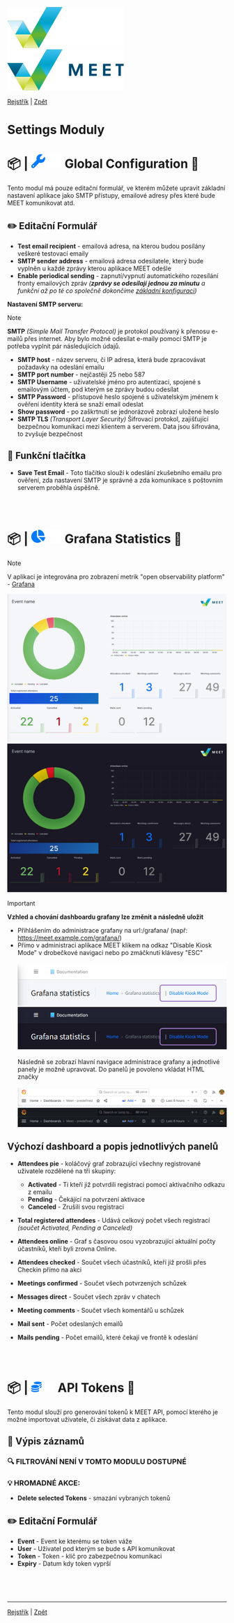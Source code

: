 [![MEET](../../_data/MEET_H_04.svg#gh-dark-mode-only "MEET")](../../README.md#gh-dark-mode-only)
[![MEET](../../_data/MEET_H_03.svg#gh-light-mode-only "MEET")](../../README.md#gh-light-mode-only)

[Rejstřík](../README.md) | [Zpět](0009.md)


# Settings Moduly 

# 📦 |&nbsp;![Global Configuration](../../_data/18.svg#gh-light-mode-only) ![Global Configuration](../../_data/dark/18.svg#gh-dark-mode-only) Global Configuration <a id='_1'></a>🔧

Tento modul má pouze editační formulář, ve kterém můžete upravit základní nastavení aplikace jako SMTP přístupy, emailové adresy přes které bude MEET komunikovat atd.

## ✏️ Editační Formulář
- **Test email recipient** - emailová adresa, na kterou budou posílány veškeré testovací emaily
- **SMTP sender address** - emailová adresa odesilatele, který bude vyplněn u každé zprávy kterou aplikace MEET odešle
- **Enable periodical sending** - zapnutí/vypnutí automatického rozesílání fronty emailových zpráv *(**zprávy se odesílají jednou za minutu** a funkční až po té co společně dokončíme [základní konfiguraci](0003.md))*

**Nastavení SMTP serveru:**

> [!NOTE] 
>**SMTP** *(Simple Mail Transfer Protocol)* je protokol používaný k přenosu e-mailů přes internet. Aby bylo možné odesílat e-maily pomocí SMTP je potřeba vyplnit pár následujících údajů.
- **SMTP host** - název serveru, či IP adresa, která bude zpracovávat požadavky na odeslání emailu
- **SMTP port number** - nejčastěji 25 nebo 587
- **SMTP Username** - uživatelské jméno pro autentizaci, spojené s emailovým účtem, pod kterým se zprávy budou odesílat
- **SMTP Password** - přístupové heslo spojené s uživatelským jménem k ověření identity která se snaží email odeslat
- **Show password** - po zaškrtnutí se jednorázově zobrazí uložené heslo
- **SMTP TLS** *(Transport Layer Security)* Šifrovací protokol, zajišťující bezpečnou komunikaci mezi klientem a serverem. Data jsou šifrována, to zvyšuje bezpečnost

## 💎 Funkční tlačítka
- **Save Test Email** - Toto tlačítko slouží k odeslání zkušebního emailu pro ověření, zda nastavení SMTP je správné a zda komunikace s poštovním serverem proběhla úspěšně.


<br /><br />
# 📦 |&nbsp;![Grafana Statistics](../../_data/22.svg#gh-light-mode-only) ![Grafana Statistics](../../_data/dark/22.svg#gh-dark-mode-only) Grafana Statistics  <a id='_2'></a>🔧

> [!NOTE] 
>V aplikaci je integrována pro zobrazení metrik "open observability platform" -  <a href="https://grafana.com/" target="_blank">Grafana</a>



![Grafana Statistics](../../_data/screenshots/0022.png#gh-light-mode-only "")
![Grafana Statistics](../../_data/screenshots/dark/0022.png#gh-dark-mode-only "")

> [!IMPORTANT] 
> **Vzhled a chování dashboardu grafany lze změnit a následně uložit**
> - Přihlášením do administrace grafany na url:/grafana/ (např: https://meet.example.com/grafana/)
> - Přímo v administraci aplikace MEET klikem na odkaz "Disable Kiosk Mode" v drobečkové navigaci nebo po zmáčknutí klávesy "ESC"
> <br /><br />
> ![Grafana Statistics](../../_data/screenshots/0023.png#gh-light-mode-only "")
> ![Grafana Statistics](../../_data/screenshots/dark/0023.png#gh-dark-mode-only "")
> <br /><br />
> Následně se zobrazí hlavní navigace administrace grafany a jednotlivé panely je možné upravovat.
> Do panelů je povoleno vkládat HTML značky
> <br /><br />
>![Grafana Navigation](../../_data/screenshots/0021.png#gh-light-mode-only "")
>![Grafana Navigation](../../_data/screenshots/dark/0021.png#gh-dark-mode-only "")
>

##  Výchozí dashboard a popis jednotlivých panelů

- **Attendees pie** - koláčový graf zobrazující všechny registrované uživatele rozdělené na tři skupiny: 
    - **Activated** - Ti kteří již potvrdili registraci pomocí aktivačního odkazu z emailu
    - **Pending** - Čekájící na potvrzení aktivace
    - **Canceled** - Zrušili svou registraci

- **Total registered attendees** - Udává celkový počet všech registrací *(součet Activated, Pending a Canceled)*

- **Attendees online** - Graf s časovou osou vyzobrazující aktuální počty účastníků, kteří byli zrovna Online.

- **Attendees checked** - Součet všech účastníků, kteří již prošli přes Checkin přímo na akci
- **Meetings confirmed** - Součet všech potvrzených schůzek
- **Messages direct** - Součet všech zpráv v chatech
- **Meeting comments** - Součet všech komentářů u schůzek
- **Mail sent** - Počet odeslaných emailů
- **Mails pending** - Počet emailů, které čekají ve frontě k odeslání 

<br /><br />
# 📦 |&nbsp;![API Tokens](../../_data/12.svg#gh-light-mode-only) ![API Tokens](../../_data/dark/12.svg#gh-dark-mode-only) API Tokens  <a id='_3'></a>🔧
Tento modul slouží pro generování tokenů k MEET API, pomocí kterého je možné importovat uživatele, či získávat data z aplikace.

## 📄 Výpis záznamů

### 🔍 FILTROVÁNÍ NENÍ V TOMTO MODULU DOSTUPNÉ

### 💡 HROMADNÉ AKCE:
- **Delete selected Tokens** - smazání vybraných tokenů

## ✏️ Editační Formulář
- **Event** - Event ke kterému se token váže
- **User** - Uživatel pod kterým se bude s API komunikovat
- **Token** - Token - klíč pro zabezpečnou komunikaci
- **Expiry** - Datum kdy token vyprší

<br /><br /><br />

---
[Rejstřík](../README.md) | [Zpět](0009.md)
